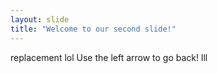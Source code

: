 ```yaml
---
layout: slide
title: "Welcome to our second slide!"
---
```

replacement lol
Use the left arrow to go back!
lll
